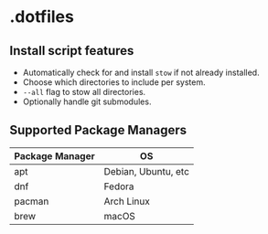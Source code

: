 # .dotfiles

## Install script features

- Automatically check for and install `stow` if not already installed.
- Choose which directories to include per system.
- `--all` flag to stow all directories.
- Optionally handle git submodules.

## Supported Package Managers

| Package Manager        | OS                       |
| ---------------------- | ------------------------ |
| apt                    | Debian, Ubuntu, etc      |
| dnf                    | Fedora                   |
| pacman                 | Arch Linux               |
| brew                   | macOS                    |

